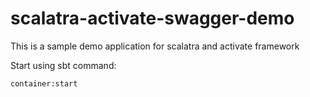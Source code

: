 # scalatra-activate-swagger-demo

This is a sample demo application for scalatra and activate framework

Start using sbt command:

```
container:start
```
